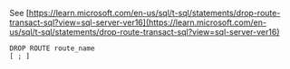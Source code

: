 See [https://learn.microsoft.com/en-us/sql/t-sql/statements/drop-route-transact-sql?view=sql-server-ver16](https://learn.microsoft.com/en-us/sql/t-sql/statements/drop-route-transact-sql?view=sql-server-ver16)
```
DROP ROUTE route_name  
[ ; ]
```
